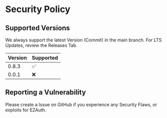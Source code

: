 # Security Policy

## Supported Versions

We always support the latest Version (Commit) in the main branch.
For LTS Updates, review the Releases Tab.

| Version | Supported          |
| ------- | ------------------ |
| 0.8.3   | :white_check_mark: |
| 0.0.1   | :x:                |

## Reporting a Vulnerability

Please create a Issue on GitHub if you experience any Security Flaws, or exploits for EZAuth.

